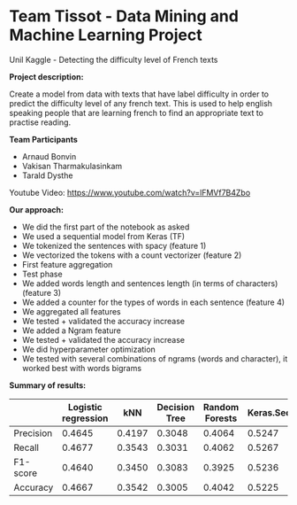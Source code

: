 # Team Tissot - Data Mining and Machine Learning Project
Unil Kaggle - Detecting the difficulty level of French texts

**Project description:**

Create a model from data with texts that have label difficulty in order to predict the difficulty level of any french text. This is used to help english speaking people that are learning french to find an appropriate text to practise reading. 

**Team Participants**
- Arnaud Bonvin
- Vakisan Tharmakulasinkam
- Tarald Dysthe

Youtube Video: https://www.youtube.com/watch?v=lFMVf7B4Zbo

**Our approach:**

- We did the first part of the notebook as asked
- We used a sequential model from Keras (TF)
- We tokenized the sentences with spacy (feature 1)
- We vectorized the tokens with a count vectorizer (feature 2)
- First feature aggregation
- Test phase
- We added words length and sentences length (in terms of characters) (feature 3)
- We added a counter for the types of words in each sentence (feature 4)
- We aggregated all features
- We tested + validated  the accuracy increase
- We added a Ngram feature
- We tested + validated  the accuracy increase
- We did hyperparameter optimization 
- We tested with several combinations of ngrams (words and character), it worked best with words bigrams

**Summary of results:**

|              | Logistic regression |      kNN  |   Decision Tree  |   Random Forests   |  Keras.Sequential   |
| ------------ | ------------------- | --------- | ---------------- | ------------------ | --------------------| 
| Precision    | 0.4645              | 0.4197    | 0.3048           | 0.4064             | 0.5247              |
| Recall       | 0.4677              | 0.3543    | 0.3031           | 0.4062             | 0.5267              |
| F1-score     | 0.4640              | 0.3450    | 0.3083           | 0.3925             | 0.5236              |
| Accuracy     | 0.4667              | 0.3542    | 0.3005           | 0.4042             | 0.5225              |

